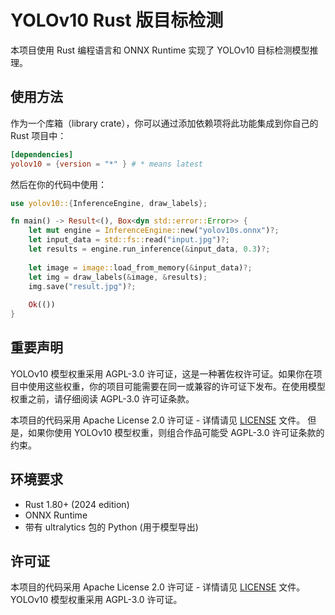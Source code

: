 # YOLOv10 Rust 版目标检测

本项目使用 Rust 编程语言和 ONNX Runtime 实现了 YOLOv10 目标检测模型推理。

## 使用方法

作为一个库箱（library crate），你可以通过添加依赖项将此功能集成到你自己的 Rust 项目中：

```toml
[dependencies]
yolov10 = {version = "*" } # * means latest
```

然后在你的代码中使用：

```rust
use yolov10::{InferenceEngine, draw_labels};

fn main() -> Result<(), Box<dyn std::error::Error>> {
    let mut engine = InferenceEngine::new("yolov10s.onnx")?;
    let input_data = std::fs::read("input.jpg")?;
    let results = engine.run_inference(&input_data, 0.3)?;
    
    let image = image::load_from_memory(&input_data)?;
    let img = draw_labels(&image, &results);
    img.save("result.jpg")?;
    
    Ok(())
}
```

## 重要声明

YOLOv10 模型权重采用 AGPL-3.0 许可证，这是一种著佐权许可证。如果你在项目中使用这些权重，你的项目可能需要在同一或兼容的许可证下发布。在使用模型权重之前，请仔细阅读 AGPL-3.0 许可证条款。

本项目的代码采用 Apache License 2.0 许可证 - 详情请见 [LICENSE](LICENSE) 文件。
但是，如果你使用 YOLOv10 模型权重，则组合作品可能受 AGPL-3.0 许可证条款的约束。

## 环境要求

- Rust 1.80+ (2024 edition)
- ONNX Runtime
- 带有 ultralytics 包的 Python (用于模型导出)

## 许可证

本项目的代码采用 Apache License 2.0 许可证 - 详情请见 [LICENSE](LICENSE) 文件。
YOLOv10 模型权重采用 AGPL-3.0 许可证。
